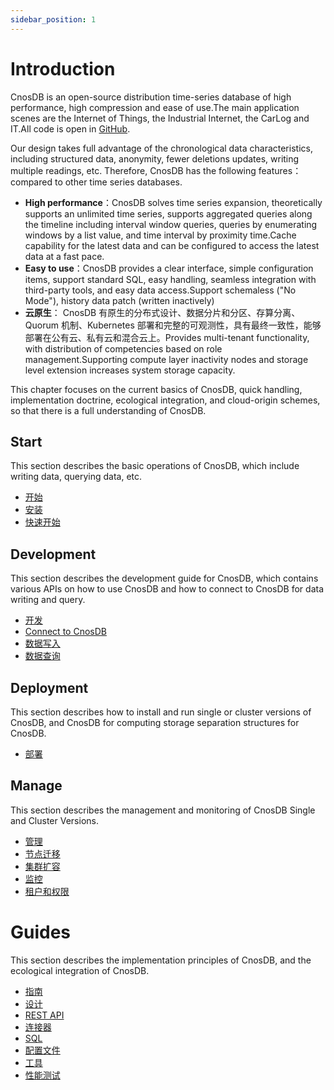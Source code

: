 ```yaml
---
sidebar_position: 1
---
```


# Introduction

CnosDB is an open-source distribution time-series database of high performance, high compression and ease of use.The main application scenes are the Internet of Things, the Industrial Internet, the CarLog and IT.All code is open in [GitHub](https://github.com/cnosdb/cnosdb).

Our design takes full advantage of the chronological data characteristics, including structured data, anonymity, fewer deletions updates, writing multiple readings, etc. Therefore, CnosDB has the following features： compared to other time series databases.

- **High performance**：CnosDB solves time series expansion, theoretically supports an unlimited time series, supports aggregated queries along the timeline including interval window queries, queries by enumerating windows by a list value, and time interval by proximity time.Cache capability for the latest data and can be configured to access the latest data at a fast pace.
- **Easy to use**：CnosDB provides a clear interface, simple configuration items, support standard SQL, easy handling, seamless integration with third-party tools, and easy data access.Support schemaless ("No Mode"), history data patch (written inactively)
- **云原生**： CnosDB 有原生的分布式设计、数据分片和分区、存算分离、Quorum 机制、Kubernetes 部署和完整的可观测性，具有最终一致性，能够部署在公有云、私有云和混合云上。Provides multi-tenant functionality, with distribution of competencies based on role management.Supporting compute layer inactivity nodes and storage level extension increases system storage capacity.

This chapter focuses on the current basics of CnosDB, quick handling, implementation doctrine, ecological integration, and cloud-origin schemes, so that there is a full understanding of CnosDB.

## Start

This section describes the basic operations of CnosDB, which include writing data, querying data, etc.

- [开始](./start)
- [安装](./start/install.md)
- [快速开始](./start/quick_start.md)

## Development

This section describes the development guide for CnosDB, which contains various APIs on how to use CnosDB and how to connect to CnosDB for data writing and query.

- [开发](./development)
- [Connect to CnosDB](./develop/api.md)
- [数据写入](./develop/write.md)
- [数据查询](./develop/query.md)

## Deployment

This section describes how to install and run single or cluster versions of CnosDB, and CnosDB for computing storage separation structures for CnosDB.

- [部署](./employ)

## Manage

This section describes the management and monitoring of CnosDB Single and Cluster Versions.

- [管理](./manage)
- [节点迁移](./manage/migration.md)
- [集群扩容](./manage/cluster_expansion.md)
- [监控](./manage/monitor.md)
- [租户和权限](./manage/tenant.md)

# Guides

This section describes the implementation principles of CnosDB, and the ecological integration of CnosDB.

- [指南](./reference)
- [设计](/reference/concept_design)
- [REST API](./reference/res_api.md)
- [连接器](/reference/README.md)
- [SQL](/reference/sql.md)
- [配置文件](/reference/config.md)
- [工具](/reference/tools.md)
- [性能测试](/reference/performance.md)
